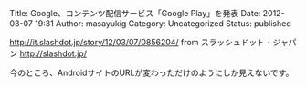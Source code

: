 Title: Google、コンテンツ配信サービス「Google Play」を発表
Date: 2012-03-07 19:31
Author: masayukig
Category: Uncategorized
Status: published

<http://it.slashdot.jp/story/12/03/07/0856204/>
from スラッシュドット・ジャパン <http://slashdot.jp/>

今のところ、AndroidサイトのURLが変わっただけのようにしか見えないです。
